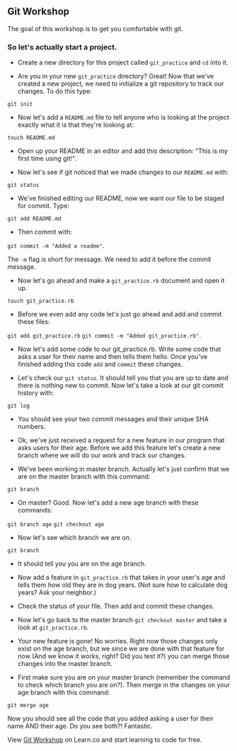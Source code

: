 

## Git Workshop

The goal of this workshop is to get you comfortable with git. 

### So let's actually start a project.

* Create a new directory for this project called `git_practice` and `cd` into it. 


* Are you in your new `git_practice` directory? Great! Now that we've created a new project, we need to initialize a git repository to track our changes. To do this type:

`git init` 

* Now let's add a `README.md` file to tell anyone who is looking at the project exactly what it is that they're looking at:

`touch README.md` 

* Open up your README in an editor and add this description: "This is my first time using git!".

* Now let's see if git noticed that we made changes to our `README.md` with:

`git status` 

* We've finished editing our README, now we want our file to be staged for commit. Type:

`git add README.md` 

* Then commit with:

`git commit -m "Added a readme"`.

The `-m` flag is short for message. We need to add it before the commit message.

* Now let's go ahead and make a `git_practice.rb` document and open it up.

`touch git_practice.rb`

* Before we even add any code let's just go ahead and add and commit these files:

`git add git_practice.rb` 
`git commit -m "Added git_practice.rb"`.

* Now let's add some code to our git_practice.rb. Write some code that asks a user for their name and then tells them hello. Once you've finished adding this code `add` and `commit` these changes.

* Let's check our `git status`. It should tell you that you are up to date and there is nothing new to commit. Now let's take a look at our git commit history with:

`git log` 

* You should see your two commit messages and their unique SHA numbers.

* Ok, we've just received a request for a new feature in our program that asks users for their age. Before we add this feature let's create a new branch where we will do our work and track our changes.

* We've been working in master branch. Actually let's just confirm that we are on the master branch with this command:

`git branch`

* On master? Good. Now let's add a new age branch with these commands:

`git branch age`
`git checkout age`

* Now let's see which branch we are on.

`git branch`

* It should tell you you are on the age branch.

* Now add a feature in `git_practice.rb` that takes in your user's age and tells them how old they are in dog years. (Not sure how to calculate dog years? Ask your neighbor.) 

* Check the status of your file. Then add and commit these changes.

* Now let's go back to the master branch `git checkout master` and take a look at `git_practice.rb`. 

* Your new feature is gone! No worries. Right now those changes only exist on the age branch, but we since we are done with that feature for now (And we know it works, right? Did you test it?) you can merge those changes into the master branch.

* First make sure you are on your master branch (remember the command to check which branch you are on?). Then merge in the changes on your age branch with this command:

`git merge age`

Now you should see all the code that you added asking a user for their name AND their age. Do you see both?! Fantastic.


<p data-visibility='hidden'>View <a href='https://learn.co/lessons/hs-git-code-along-lab' title='Git Workshop'>Git Workshop</a> on Learn.co and start learning to code for free.</p>
